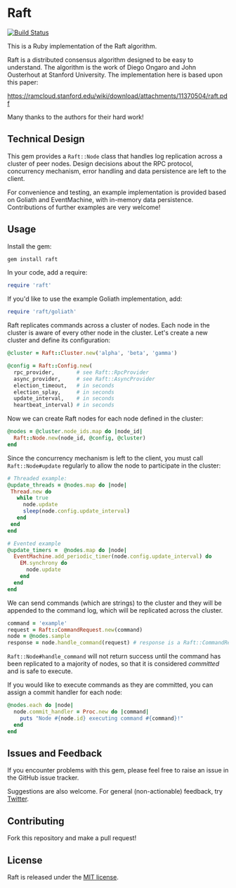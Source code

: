 # Raft

[![Build Status](https://travis-ci.org/harryw/raft.png?branch=develop)](https://travis-ci.org/harryw/raft)

This is a Ruby implementation of the Raft algorithm.

Raft is a distributed consensus algorithm designed to be easy to understand. The algorithm is the work of Diego Ongaro
and John Ousterhout at Stanford University.  The implementation here is based upon this paper:

https://ramcloud.stanford.edu/wiki/download/attachments/11370504/raft.pdf

Many thanks to the authors for their hard work!

## Technical Design

This gem provides a `Raft::Node` class that handles log replication across a cluster of peer nodes.  Design decisions
about the RPC protocol, concurrency mechanism, error handling and data persistence are left to the client.

For convenience and testing, an example implementation is provided based on Goliath and EventMachine, with in-memory
data persistence.  Contributions of further examples are very welcome!

## Usage

Install the gem:

```bash
gem install raft
```

In your code, add a require:

```ruby
require 'raft'
```

If you'd like to use the example Goliath implementation, add:

```ruby
require 'raft/goliath'
```

Raft replicates commands across a cluster of nodes.  Each node in the cluster is aware of every other node in the
cluster.  Let's create a new cluster and define its configuration:


```ruby
@cluster = Raft::Cluster.new('alpha', 'beta', 'gamma')

@config = Raft::Config.new(
  rpc_provider,       # see Raft::RpcProvider
  async_provider,     # see Raft::AsyncProvider
  election_timeout,   # in seconds
  election_splay,     # in seconds
  update_interval,    # in seconds
  heartbeat_interval) # in seconds
```

Now we can create Raft nodes for each node defined in the cluster:

```ruby
@nodes = @cluster.node_ids.map do |node_id|
  Raft::Node.new(node_id, @config, @cluster)
end
```

Since the concurrency mechanism is left to the client, you must call `Raft::Node#update` regularly to allow the
node to participate in the cluster:

```ruby
# Threaded example:
@update_threads = @nodes.map do |node|
 Thread.new do
   while true
     node.update
     sleep(node.config.update_interval)
   end
 end
end
```
```ruby
# Evented example
@update_timers =  @nodes.map do |node|
  EventMachine.add_periodic_timer(node.config.update_interval) do
    EM.synchrony do
      node.update
    end
  end
end
```

We can send commands (which are strings) to the cluster and they will be appended to the command log, which will be
replicated across the cluster.

```ruby
command = 'example'
request = Raft::CommandRequest.new(command)
node = @nodes.sample
response = node.handle_command(request) # response is a Raft::CommandResponse
```

`Raft::Node#handle_command` will not return success until the command has been replicated to a majority of nodes,
so that it is considered *committed* and is safe to execute.

If you would like to execute commands as they are committed, you can assign a commit handler for each node:

```ruby
@nodes.each do |node|
  node.commit_handler = Proc.new do |command|
    puts "Node #{node.id} executing command #{command}!"
  end
end
```

## Issues and Feedback

If you encounter problems with this gem, please feel free to raise an issue in the GitHub issue tracker.

Suggestions are also welcome.  For general (non-actionable) feedback, try [Twitter](http://twitter.com/harwilk).

## Contributing

Fork this repository and make a pull request!

## License

Raft is released under the [MIT license](/LICENSE).


